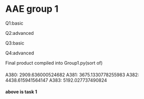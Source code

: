 # AAE group 1
Q1:basic

Q2:advanced

Q3:basic

Q4:advanced

Final product compiled into Group1.py(sort of)
 ####
A380: 2909.636000524682
A381: 3675.1330778255983
A382: 4438.615941564147
A383: 5192.027737490824
 #### above is task 1
